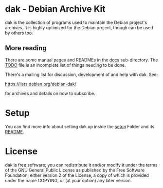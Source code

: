 # dak - Debian Archive Kit

dak is the collection of programs used to maintain the Debian
project's archives. It is highly optimized for the Debian project,
though can be used by others too.

## More reading
There are some manual pages and READMEs in the [docs](docs) sub-directory.  The
[TODO](docs/TODO) file is an incomplete list of things needing to be done.

There's a mailing list for discussion, development of and help with
dak.  See:

  https://lists.debian.org/debian-dak/

for archives and details on how to subscribe.

# Setup
You can find more info about setting dak up inside the [setup](setup)
Folder and its [README](setup/README).

# License

dak is free software; you can redistribute it and/or modify it under
the terms of the GNU General Public License as published by the Free
Software Foundation; either version 2 of the License, a copy of which
is provided under the name COPYING, or (at your option) any later
version.
